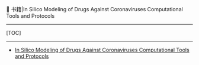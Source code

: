 👏 书籍|In Silico Modeling of Drugs Against Coronaviruses Computational Tools and Protocols

---
[TOC]

---
* [In Silico Modeling of Drugs Against Coronaviruses Computational Tools and Protocols](./书籍In_Silico_Modeling_of_Drugs_Against_Coronaviruses_Computational_Tools_and_Protocols/978-1-0716-1366-5.pdf)